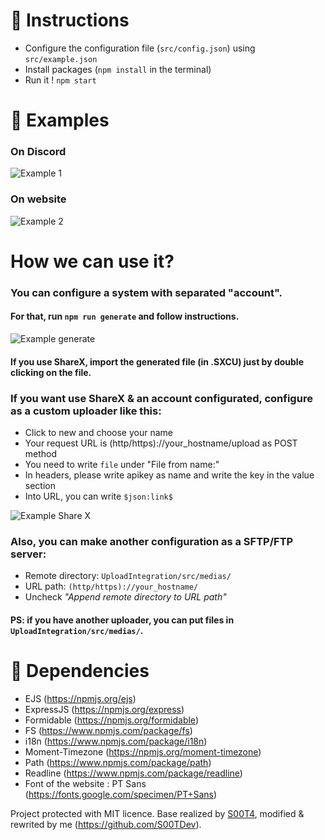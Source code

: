 
# 📰 Instructions
- Configure the configuration file (`src/config.json`) using `src/example.json`
- Install packages (`npm install` in the terminal)
- Run it ! `npm start`

# 🔎 Examples
### On Discord
<img alt="Example 1" src="https://s.voltbot.xyz/medias/Adam/A5HI.png" target="_blank" />

### On website
<img alt="Example 2" src="https://s.voltbot.xyz/medias/Adam/msuI.png" target="_blank" />

# How we can use it?
### You can configure a system with separated "account".
#### For that, run `npm run generate` and follow instructions.
<img alt="Example generate" src="https://s.voltbot.xyz/medias/Adam/AG9X.gif" target="_blank" />

#### If you use ShareX, import the generated file (in .SXCU) just by double clicking on the file.

### If you want use ShareX & an account configurated, configure as a custom uploader like this:
- Click to new and choose your name
- Your request URL is (http/https)://your_hostname/upload as POST method
- You need to write `file` under "File from name:"
- In headers, please write apikey as name and write the key in the value section
- Into URL, you can write `$json:link$`
<img alt="Example Share X" src="https://s.voltbot.xyz/medias/Adam/2Nfq.png" target="_blank" />

### Also, you can make another configuration as a SFTP/FTP server:
- Remote directory: `UploadIntegration/src/medias/`
- URL path: `(http/https)://your_hostname/`
- Uncheck *"Append remote directory to URL path"*

#### PS: if you have another uploader, you can put files in `UploadIntegration/src/medias/`.  

# 📙 Dependencies
- EJS (https://npmjs.org/ejs)
- ExpressJS (https://npmjs.org/express)
- Formidable (https://npmjs.org/formidable)
- FS (https://www.npmjs.com/package/fs)
- i18n (https://www.npmjs.com/package/i18n)
- Moment-Timezone (https://npmjs.org/moment-timezone)
- Path (https://www.npmjs.com/package/path)
- Readline (https://www.npmjs.com/package/readline)
- Font of the website : PT Sans (https://fonts.google.com/specimen/PT+Sans)

Project protected with MIT licence. Base realized by [S00T4](https://github.com/S00TDev), modified & rewrited by me (https://github.com/S00TDev).
